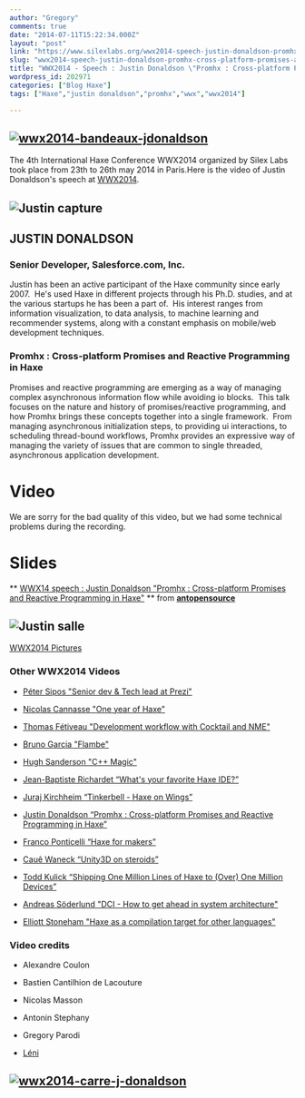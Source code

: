 ```yaml
---
author: "Gregory"
comments: true
date: "2014-07-11T15:22:34.000Z"
layout: "post"
link: "https://www.silexlabs.org/wwx2014-speech-justin-donaldson-promhx-cross-platform-promises-and-reactive-programming-in-haxe/"
slug: "wwx2014-speech-justin-donaldson-promhx-cross-platform-promises-and-reactive-programming-in-haxe"
title: "WWX2014 - Speech : Justin Donaldson \"Promhx : Cross-platform Promises and Reactive Programming in Haxe\""
wordpress_id: 202971
categories: ["Blog Haxe"]
tags: ["Haxe","justin donaldson","promhx","wwx","wwx2014"]

---
```

## [![wwx2014-bandeaux-jdonaldson](https://www.silexlabs.org/wp-content/uploads/2014/07/wwx2014-bandeaux-jdonaldson1.png)](https://www.silexlabs.org/wp-content/uploads/2014/07/wwx2014-bandeaux-jdonaldson1.png)




The 4th International Haxe Conference WWX2014 organized by Silex Labs took place from 23th to 26th may 2014 in Paris.Here is the video of Justin Donaldson's speech at [WWX2014](http://wwx.silexlabs.org/2014/).





## ![Justin capture](https://www.silexlabs.org/wp-content/uploads/2014/07/Justin-capture-209x300.jpg)




## JUSTIN DONALDSON




### Senior Developer, Salesforce.com, Inc.




Justin has been an active participant of the Haxe community since early 2007.  He's used Haxe in different projects through his Ph.D. studies, and at the various startups he has been a part of.  His interest ranges from information visualization, to data analysis, to machine learning and recommender systems, along with a constant emphasis on mobile/web development techniques.





### Promhx : Cross-platform Promises and Reactive Programming in Haxe


Promises and reactive programming are emerging as a way of managing complex asynchronous information flow while avoiding io blocks.  This talk focuses on the nature and history of promises/reactive programming, and how Promhx brings these concepts together into a single framework.  From managing asynchronous initialization steps, to providing ui interactions, to scheduling thread-bound workflows, Promhx provides an expressive way of managing the variety of issues that are common to single threaded, asynchronous application development.





# Video


We are sorry for the bad quality of this video, but we had some technical problems during the recording.




# Slides





** [WWX14 speech : Justin Donaldson "Promhx : Cross-platform Promises and Reactive Programming in Haxe"](https://fr.slideshare.net/antopensource/promhx-36879110) ** from **[antopensource](http://www.slideshare.net/antopensource)**







## ![Justin salle](https://www.silexlabs.org/wp-content/uploads/2014/07/Justin-salle-687x454.jpg)




[WWX2014 Pictures](https://www.flickr.com/photos/120854033@N02/sets/72157644567142547/)





### Other WWX2014 Videos






  * [Péter Sipos "Senior dev & Tech lead at Prezi"](https://www.silexlabs.org/?p=202977)


  * [Nicolas Cannasse "One year of Haxe"](https://www.silexlabs.org/?p=202725)


  * [Thomas Fétiveau "Development workflow with Cocktail and NME"](https://www.silexlabs.org/?p=202751)


  * [Bruno Garcia "Flambe"](https://www.silexlabs.org/?p=202765)


  * [Hugh Sanderson "C++ Magic"](https://www.silexlabs.org/?p=202807)


  * [Jean-Baptiste Richardet “What's your favorite Haxe IDE?”](https://www.silexlabs.org/?p=202957)


  * [Juraj Kirchheim “Tinkerbell - Haxe on Wings”](https://www.silexlabs.org/?p=202939)


  * [Justin Donaldson “Promhx : Cross-platform Promises and Reactive Programming in Haxe”](https://www.silexlabs.org/?p=202971)


  * [Franco Ponticelli “Haxe for makers”](https://www.silexlabs.org/?p=202990)


  * [Cauê Waneck “Unity3D on steroids”](https://www.silexlabs.org/?p=203012)


  * [Todd Kulick “Shipping One Million Lines of Haxe to (Over) One Million Devices”](https://www.silexlabs.org/?p=203004)


  * [Andreas Söderlund "DCI - How to get ahead in system architecture"](https://www.silexlabs.org/?p=203019)


  * [Elliott Stoneham "Haxe as a compilation target for other languages"](https://www.silexlabs.org/?p=202984)







### Video credits






  * Alexandre Coulon


  * Bastien Cantilhion de Lacouture


  * Nicolas Masson


  * Antonin Stephany


  * Gregory Parodi


  * [Léni](http://www.leni.fr/)




## [![wwx2014-carre-j-donaldson](https://www.silexlabs.org/wp-content/uploads/2014/07/wwx2014-carre-j-donaldson-300x300.png)](https://www.silexlabs.org/wp-content/uploads/2014/07/wwx2014-carre-j-donaldson.png)




